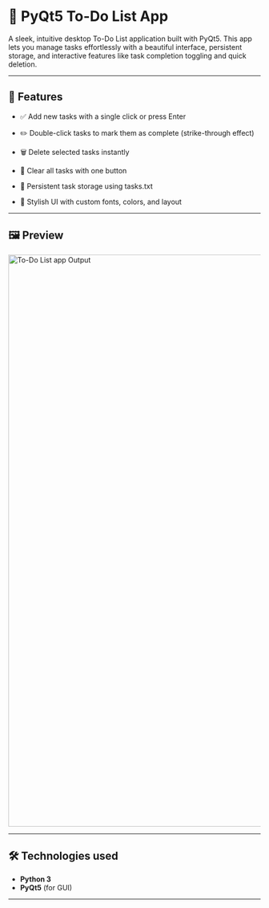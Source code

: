 # 📝 PyQt5 To-Do List App
A sleek, intuitive desktop To-Do List application built with PyQt5. This app lets you manage tasks effortlessly with a beautiful interface, persistent storage, and interactive features like task completion toggling and quick deletion.

---

## 🚀 Features
- ✅ Add new tasks with a single click or press Enter

- ✏️ Double-click tasks to mark them as complete (strike-through effect)

- 🗑️ Delete selected tasks instantly

- 🧹 Clear all tasks with one button

- 💾 Persistent task storage using tasks.txt

- 🎨 Stylish UI with custom fonts, colors, and layout

---

## 🖼️ Preview
<img width="1920" height="1140" alt="To-Do List app Output" src="https://github.com/user-attachments/assets/85c999c6-b940-48ba-9a8c-22e29596116a" />

---

## 🛠️ Technologies used
- **Python 3**
- **PyQt5** (for GUI)

---

